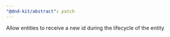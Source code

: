 ```yaml
---
"@dnd-kit/abstract": patch
---
```


Allow entities to receive a new id during the lifecycle of the entity
